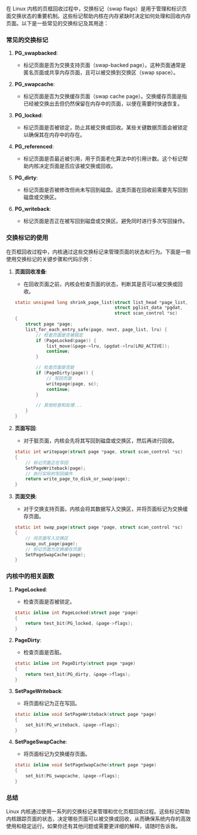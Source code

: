 在 Linux 内核的页框回收过程中，交换标记（swap flags）是用于管理和标识页面交换状态的重要机制。这些标记帮助内核在内存紧缺时决定如何处理和回收内存页面。以下是一些常见的交换标记及其用途：

### 常见的交换标记

1. **PG_swapbacked**:
    - 标记页面是否为交换支持页面（swap-backed page）。这种页面通常是匿名页面或共享内存页面，且可以被交换到交换区（swap space）。

2. **PG_swapcache**:
    - 标记页面是否为交换缓存页面（swap cache page）。交换缓存页面是指已经被交换出去但仍然保留在内存中的页面，以便在需要时快速恢复。

3. **PG_locked**:
    - 标记页面是否被锁定，防止其被交换或回收。某些关键数据页面会被锁定以确保其在内存中的存在。

4. **PG_referenced**:
    - 标记页面是否最近被引用，用于页面老化算法中的引用计数。这个标记帮助内核决定页面是否应该被交换或回收。

5. **PG_dirty**:
    - 标记页面是否被修改但尚未写回到磁盘。这类页面在回收前需要先写回到磁盘或交换区。

6. **PG_writeback**:
    - 标记页面是否正在被写回到磁盘或交换区。避免同时进行多次写回操作。

### 交换标记的使用

在页框回收过程中，内核通过这些交换标记来管理页面的状态和行为。下面是一些使用交换标记的关键步骤和代码示例：

1. **页面回收准备**:
    - 在回收页面之前，内核会检查页面的状态，判断其是否可以被交换或回收。

   ```c
   static unsigned long shrink_page_list(struct list_head *page_list,
                                         struct pglist_data *pgdat,
                                         struct scan_control *sc)
   {
       struct page *page;
       list_for_each_entry_safe(page, next, page_list, lru) {
           // 检查页面是否被锁定
           if (PageLocked(page)) {
               list_move(&page->lru, &pgdat->lru[LRU_ACTIVE]);
               continue;
           }

           // 检查页面是否脏
           if (PageDirty(page)) {
               // 写回页面
               writepage(page, sc);
               continue;
           }

           // 其他检查和处理...
       }
   }
   ```

2. **页面写回**:
    - 对于脏页面，内核会先将其写回到磁盘或交换区，然后再进行回收。

   ```c
   static int writepage(struct page *page, struct scan_control *sc)
   {
       // 标记页面正在写回
       SetPageWriteback(page);
       // 执行实际的写回操作
       return write_page_to_disk_or_swap(page);
   }
   ```

3. **页面交换**:
    - 对于交换支持页面，内核会将其数据写入交换区，并将页面标记为交换缓存页面。

   ```c
   static int swap_page(struct page *page, struct scan_control *sc)
   {
       // 将页面写入交换区
       swap_out_page(page);
       // 标记页面为交换缓存页面
       SetPageSwapCache(page);
   }
   ```

### 内核中的相关函数

1. **PageLocked**:
    - 检查页面是否被锁定。

   ```c
   static inline int PageLocked(struct page *page)
   {
       return test_bit(PG_locked, &page->flags);
   }
   ```

2. **PageDirty**:
    - 检查页面是否脏。

   ```c
   static inline int PageDirty(struct page *page)
   {
       return test_bit(PG_dirty, &page->flags);
   }
   ```

3. **SetPageWriteback**:
    - 将页面标记为正在写回。

   ```c
   static inline void SetPageWriteback(struct page *page)
   {
       set_bit(PG_writeback, &page->flags);
   }
   ```

4. **SetPageSwapCache**:
    - 将页面标记为交换缓存页面。

   ```c
   static inline void SetPageSwapCache(struct page *page)
   {
       set_bit(PG_swapcache, &page->flags);
   }
   ```

### 总结

Linux 内核通过使用一系列的交换标记来管理和优化页框回收过程。这些标记帮助内核跟踪页面的状态，决定哪些页面可以被交换或回收，从而确保系统内存的高效使用和稳定运行。如果你还有其他问题或需要更详细的解释，请随时告诉我。